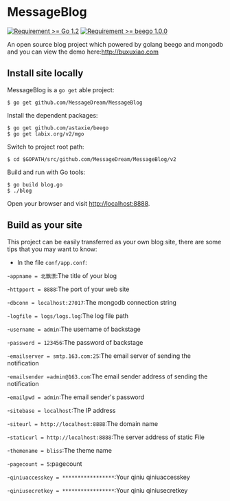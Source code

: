 MessageBlog
===========
[![Requirement >= Go 1.2](http://b.repl.ca/v1/Requirement-%3E%3D_Go%201.2-blue.png)]() [![Requirement >= beego 1.0.0](http://b.repl.ca/v1/Requirement-%3E%3D_beego%201.0.0-blue.png)]()

An open source blog project which powered by golang beego and mongodb and you can view the demo here:http://buxuxiao.com

## Install site locally

MessageBlog is a `go get` able project:

	$ go get github.com/MessageDream/MessageBlog

Install the dependent packages:

	$ go get github.com/astaxie/beego
	$ go get labix.org/v2/mgo

Switch to project root path:

	$ cd $GOPATH/src/github.com/MessageDream/MessageBlog/v2

Build and run with Go tools:

	$ go build blog.go
	$ ./blog

Open your browser and visit [http://localhost:8888](http://localhost:8888).

## Build as your site

This project can be easily transferred as your own blog site, there are some tips that you may want to know:

- In the file `conf/app.conf`:

-`appname = 北飘漂`:The title of your blog

-`httpport = 8888`:The port of your web site

-`dbconn = localhost:27017`:The mongodb connection string

-`logfile = logs/logs.log`:The log file path

-`username = admin`:The username of backstage

-`password = 123456`:The password of backstage

-`emailserver = smtp.163.com:25`:The email server of sending the notification

-`emailsender =admin@163.com`:The email sender address of sending the notification

-`emailpwd = admin`:The email sender's password

-`sitebase = localhost`:The IP address

-`siteurl = http://localhost:8888`:The domain name

-`staticurl = http://localhost:8888`:The server address of static File 

-`themename = bliss`:The theme name

-`pagecount = 5`:pagecount

-`qiniuaccesskey = *****************`:Your qiniu qiniuaccesskey

-`qiniusecretkey = *****************`:Your qiniu qiniusecretkey
